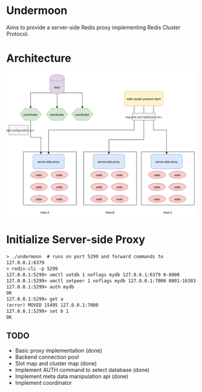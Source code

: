 # Undermoon
Aims to provide a server-side Redis proxy implementing Redis Cluster Protocol.

# Architecture
![architecture](doc/architecture.svg)

# Initialize Server-side Proxy
```
> ./undermoon  # runs on port 5299 and forward commands to 127.0.0.1:6379
> redis-cli -p 5299
127.0.0.1:5299> umctl setdb 1 noflags mydb 127.0.0.1:6379 0-8000
127.0.0.1:5299> umctl setpeer 1 noflags mydb 127.0.0.1:7000 8001-16383
127.0.0.1:5299> auth mydb
OK
127.0.0.1:5299> get a
(error) MOVED 15495 127.0.0.1:7000
127.0.0.1:5299> set b 1
OK
```

## TODO
- Basic proxy implementation (done)
- Backend connection pool
- Slot map and cluster map (done)
- Implement AUTH command to select database (done)
- Implement meta data manipulation api (done)
- Implement coordinator
